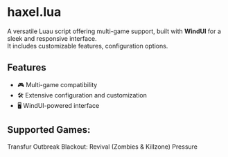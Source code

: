 # haxel.lua

A versatile Luau script offering multi-game support, built with **WindUI** for a sleek and responsive interface.  
It includes customizable features, configuration options.

## Features
- 🎮 Multi-game compatibility
- 🛠️ Extensive configuration and customization
- 🖥️ WindUI-powered interface

## Supported Games:
Transfur Outbreak
Blackout: Revival (Zombies & Killzone)
Pressure

